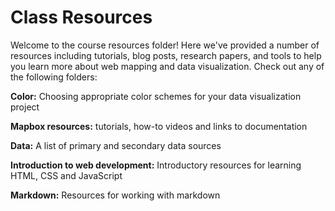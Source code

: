 # Class Resources 

Welcome to the course resources folder! Here we've provided a number of resources including tutorials, blog posts, research papers, and tools to help you learn more about web mapping and data visualization. Check out any of the following folders:

__Color:__ Choosing appropriate color schemes for your data visualization project

__Mapbox resources:__ tutorials, how-to videos and links to documentation

__Data:__ A list of primary and secondary data sources

__Introduction to web development:__ Introductory resources for learning HTML, CSS and JavaScript

__Markdown:__ Resources for working with markdown 
